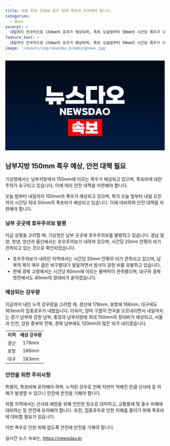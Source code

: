 ```yaml
---
title: 내일 최대 150㎜ 호우 밤에 폭포비 주의해야 합니다.
categories:
  - News
excerpt: >
  내일까지 전국적으로 150mm의 호우가 예상되며, 특히 오늘밤부터 50mm의 시간당 폭우가 내릴 것으로 예상됩니다. 남부 지역에서는 이미 178mm의 집중호우가 내렸으며, 지반이 약해진 만큼 산사태 등 피해에 주의해야 합니다. 기상청은 남부를 중심으로 지속적인 비로 경계를 늦추지 않고, 장맛비가 확대될 것으로 내다보고 있습니다. (문의 : jebo23) #집중호우 #폭우 #산사태 #기상청
feature_text: >
  내일까지 전국적으로 150mm의 호우가 예상되며, 특히 오늘밤부터 50mm의 시간당 폭우가 내릴 것으로 예상됩니다. 남부 지역에서는 이미 178mm의 집중호우가 내렸으며, 지반이 약해진 만큼 산사태 등 피해에 주의해야 합니다. 기상청은 남부를 중심으로 지속적인 비로 경계를 늦추지 않고, 장맛비가 확대될 것으로 내다보고 있습니다. (문의 : jebo23) #집중호우 #폭우 #산사태 #기상청
image: '/assets/img/newsdao_breakingnews.jpg'
---
```


<p><img src="/assets/img/newsdao_breakingnews.jpg" alt="cryptoinkorea 속보" /></p>

<h2 data-ke-size="size26">남부지방 150mm 폭우 예상, 안전 대책 필요</h2>

<p>기상청에서는 남부지방에서 150mm에 이르는 폭우가 예상되고 있으며, 폭포비에 대한 주의가 요구되고 있습니다. 이에 따라 안전 대책을 마련해야 합니다.</p>

<p data-ke-size="size16">오늘 밤부터 내일까지 150mm의 폭우가 예상되고 있으며, 특히 오늘 밤부터 내일 오전까지 시간당 최대 50mm의 폭포비가 예상되고 있습니다. 이에 대비하여 안전 대책을 마련해야 합니다.</p>

<h3>남부 곳곳에 호우주의보 발령</h3>

<p>지금 상황을 고려할 때, 기상청은 남부 곳곳에 호우주의보를 발령하고 있습니다. 경남 밀양, 창녕, 양산과 울산에서는 호우주의보가 내려져 있으며, 시간당 20mm 안팎의 비가 관측되고 있는 것으로 확인되었습니다.</p>

<ul>
  <li>호우주의보가 내려진 지역에서는 시간당 20mm 안팎의 비가 관측되고 있으며, 남북의 폭이 매우 좁은 비구름대가 발달하면서 밤사이 강한 비를 유발하고 있습니다.</li>
  <li>한때 경북 고령에서는 시간당 60mm에 이르는 물벼락이 관측됐으며, 대구와 경북 영천에서도 40mm의 장대비가 쏟아졌습니다.</li>
</ul>

<h3>예상되는 강우량</h3>

<p>지금까지 내린 누적 강우량을 고려할 때, 경산에 178mm, 포항에 166mm, 대구에도 163mm의 집중호우가 내렸습니다. 더욱이, 장마 구름이 전국을 오르내리면서 내일까지는 경기 남부와 강원 남부, 충청과 남부지방에 최대 150mm의 장대비가 예상되고, 서울과 인천, 강원 중부와 전북, 경북 남부에도 120mm의 많은 비가 내리겠습니다.</p>

<table>
  <tr>
    <td style="text-align: center; height: 17px;"><b>지역</b></td>
    <td style="text-align: center; height: 17px;"><b>예상 강우량</b></td>
  </tr>
  <tr>
    <td style="text-align: center; height: 17px;">경산</td>
    <td style="text-align: center; height: 17px;">178mm</td>
  </tr>
  <tr>
    <td style="text-align: center; height: 17px;">포항</td>
    <td style="text-align: center; height: 17px;">166mm</td>
  </tr>
  <tr>
    <td style="text-align: center; height: 17px;">대구</td>
    <td style="text-align: center; height: 17px;">163mm</td>
  </tr>
</table>

<h3>안전을 위한 주의사항</h3>

<p>특별히, 폭포비에 유의해야 하며, 누적된 강우로 인해 지반이 약해진 만큼 산사태 등 피해가 발생할 수 있으니 안전에 만전을 기해야 합니다.</p>

<p data-ke-size="size16">위험 지역에서는 산사태 예방을 위해 안전한 장소로 대피하고, 교통통제 및 홍수 피해에 대비하는 등 안전에 유의해야 합니다. 또한, 집중호우로 인한 피해를 줄이기 위해 폭포비에 대비할 필요가 있습니다.</p>

<p>이번 폭우로 인한 피해 없도록 안전에 만전을 기해야 합니다.</p>
실시간 뉴스 속보는, <a href="https://newsdao.kr" rel="dofollow">https://newsdao.kr</a>


